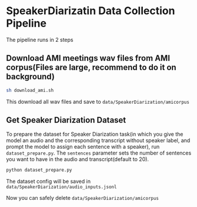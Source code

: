 # SpeakerDiarizatin Data Collection Pipeline

The pipeline runs in 2 steps

## Download AMI meetings wav files from AMI corpus(Files are large, recommend to do it on background)

```sh
sh download_ami.sh
```

This download all wav files and save to `data/SpeakerDiarization/amicorpus`

## Get Speaker Diarization Dataset
To prepare the dataset for Speaker Diarization task(in which you give the model an audio and the corresponding transcript without speaker label, and prompt the model to assign each sentence with a speaker), run `dataset_prepare.py`. The `sentences` parameter sets the number of sentences you want to have in the audio and transcript(default to 20).

```sh
python dataset_prepare.py
```

The dataset config will be saved in `data/SpeakerDiarization/audio_inputs.jsonl`

Now you can safely delete `data/SpeakerDiarization/amicorpus`
